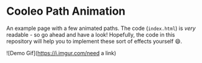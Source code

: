 # Cooleo Path Animation

An example page with a few animated paths. The code (`index.html`) is *very*
readable - so go ahead and have a look! Hopefully, the code in this repository
will help you to implement these sort of effects yourself :smile:.

![Demo Gif](https://i.imgur.com/need a link)
